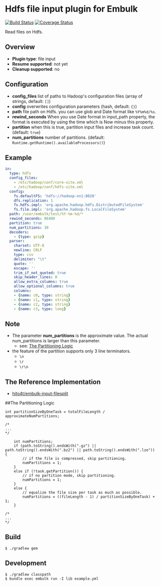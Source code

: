 # Hdfs file input plugin for Embulk
[![Build Status](https://travis-ci.org/civitaspo/embulk-input-hdfs.svg)](https://travis-ci.org/civitaspo/embulk-input-hdfs)
[![Coverage Status](https://coveralls.io/repos/civitaspo/embulk-input-hdfs/badge.svg?branch=master&service=github)](https://coveralls.io/github/civitaspo/embulk-input-hdfs?branch=master)

Read files on Hdfs.

## Overview

* **Plugin type**: file input
* **Resume supported**: not yet
* **Cleanup supported**: no

## Configuration

- **config_files** list of paths to Hadoop's configuration files (array of strings, default: `[]`)
- **config** overwrites configuration parameters (hash, default: `{}`)
- **path** file path on Hdfs. you can use glob and Date format like `%Y%m%d/%s`.
- **rewind_seconds** When you use Date format in input_path property, the format is executed by using the time which is Now minus this property.
- **partition** when this is true, partition input files and increase task count. (default: `true`)
- **num_partitions** number of partitions. (default: `Runtime.getRuntime().availableProcessors()`)

## Example

```yaml
in:
  type: hdfs
  config_files:
    - /etc/hadoop/conf/core-site.xml
    - /etc/hadoop/conf/hdfs-site.xml
  config:
    fs.defaultFS: 'hdfs://hadoop-nn1:8020'
    dfs.replication: 1
    fs.hdfs.impl: 'org.apache.hadoop.hdfs.DistributedFileSystem'
    fs.file.impl: 'org.apache.hadoop.fs.LocalFileSystem'
  path: /user/embulk/test/%Y-%m-%d/*
  rewind_seconds: 86400
  partition: true
  num_partitions: 30
  decoders:
    - {type: gzip}
  parser:
    charset: UTF-8
    newline: CRLF
    type: csv
    delimiter: "\t"
    quote: ''
    escape: ''
    trim_if_not_quoted: true
    skip_header_lines: 0
    allow_extra_columns: true
    allow_optional_columns: true
    columns:
    - {name: c0, type: string}
    - {name: c1, type: string}
    - {name: c2, type: string}
    - {name: c3, type: long}
```

## Note
- The parameter **num_partitions** is the approximate value. The actual num_partitions is larger than this parameter.
  - see: [The Partitioning Logic](#partition_logic)
- the feature of the partition supports only 3 line terminators.
  - `\n`
  - `\r`
  - `\r\n`

## The Reference Implementation
- [hito4t/embulk-input-filesplit](https://github.com/hito4t/embulk-input-filesplit)

##<a id="partition_logic">The Partitioning Logic</a>

```
int partitionSizeByOneTask = totalFileLength / approximateNumPartitions;

/*
...
*/

    int numPartitions;
    if (path.toString().endsWith(".gz") || path.toString().endsWith(".bz2") || path.toString().endsWith(".lzo")) {
        // if the file is compressed, skip partitioning.
        numPartitions = 1;
    }
    else if (!task.getPartition()) {
        // if no partition mode, skip partitioning.
        numPartitions = 1;
    } 
    else {
        // equalize the file size per task as much as possible.
        numPartitions = ((fileLength - 1) / partitionSizeByOneTask) + 1;
    }

/*
...
*/

```


## Build

```
$ ./gradlew gem
```

## Development

```
$ ./gradlew classpath
$ bundle exec embulk run -I lib example.yml
```
